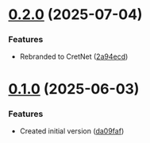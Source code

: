 # [0.2.0](https://github.com/yveslaurentcreton/CretNet/compare/v0.1.0...v0.2.0) (2025-07-04)


### Features

* Rebranded to CretNet ([2a94ecd](https://github.com/yveslaurentcreton/CretNet/commit/2a94ecd82c038837ff43eeeb58cb579fe4acf40d))

# [0.1.0](https://github.com/yveslaurentcreton/cretNet/compare/v0.0.0...v0.1.0) (2025-06-03)


### Features

* Created initial version ([da09faf](https://github.com/yveslaurentcreton/cretNet/commit/da09faf0f0eca84a89d62d16362be9fa921ee192))
